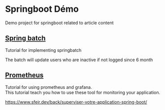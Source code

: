 # Springboot Démo

Demo project for springboot related to article content

## [Spring batch](spring-batch-tutorial)
Tutorial for implementing springbatch

The batch will update users who are inactive if not logged since 6 month

## [Prometheus](prometheus-tutorial)
Tutorial for using prometheus and grafana.<br>
This tutorial teach you how to use these tool for monitoring your application.

https://www.sfeir.dev/back/superviser-votre-application-spring-boot/